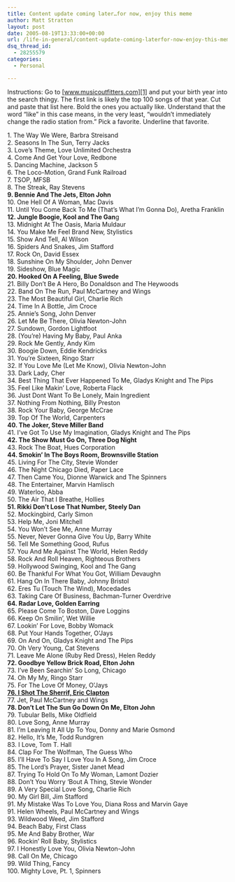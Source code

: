 ```yaml
---
title: Content update coming later…for now, enjoy this meme
author: Matt Stratton
layout: post
date: 2005-08-19T13:33:00+00:00
url: /life-in-general/content-update-coming-laterfor-now-enjoy-this-meme
dsq_thread_id:
  - 28255579
categories:
  - Personal

---
```

Instructions: Go to [www.musicoutfitters.com][1] and put your birth year into the search thingy. The first link is likely the top 100 songs of that year. Cut and paste that list here. Bold the ones you actually like. Understand that the word &#8220;like&#8221; in this case means, in the very least, &#8220;wouldn&#8217;t immediately change the radio station from.&#8221; Pick a favorite. Underline that favorite.

<span class="main">1. The Way We Were, Barbra Streisand<br /> 2. Seasons In The Sun, Terry Jacks<br /> 3. Love&#8217;s Theme, Love Unlimited Orchestra<br /> 4. Come And Get Your Love, Redbone<br /> 5. Dancing Machine, Jackson 5<br /> 6. The Loco-Motion, Grand Funk Railroad<br /> 7. TSOP, MFSB<br /> 8. The Streak, Ray Stevens<br /> <b> 9. Bennie And The Jets, Elton John</b><br /> 10. One Hell Of A Woman, Mac Davis<br /> 11. Until You Come Back To Me (That&#8217;s What I&#8217;m Gonna Do), Aretha Franklin<br /> <b> 12. Jungle Boogie, Kool and The Gan</b>g<br /> 13. Midnight At The Oasis, Maria Muldaur<br /> 14. You Make Me Feel Brand New, Stylistics<br /> 15. Show And Tell, Al Wilson<br /> 16. Spiders And Snakes, Jim Stafford<br /> 17. Rock On, David Essex<br /> 18. Sunshine On My Shoulder, John Denver<br /> 19. Sideshow, Blue Magic<br /> <b> 20. Hooked On A Feeling, Blue Swede</b><br /> 21. Billy Don&#8217;t Be A Hero, Bo Donaldson and The Heywoods<br /> 22. Band On The Run, Paul McCartney and Wings<br /> 23. The Most Beautiful Girl, Charlie Rich<br /> 24. Time In A Bottle, Jim Croce<br /> 25. Annie&#8217;s Song, John Denver<br /> 26. Let Me Be There, Olivia Newton-John<br /> 27. Sundown, Gordon Lightfoot<br /> 28. (You&#8217;re) Having My Baby, Paul Anka<br /> 29. Rock Me Gently, Andy Kim<br /> 30. Boogie Down, Eddie Kendricks<br /> 31. You&#8217;re Sixteen, Ringo Starr<br /> 32. If You Love Me (Let Me Know), Olivia Newton-John<br /> 33. Dark Lady, Cher<br /> 34. Best Thing That Ever Happened To Me, Gladys Knight and The Pips<br /> 35. Feel Like Makin&#8217; Love, Roberta Flack<br /> 36. Just Dont Want To Be Lonely, Main Ingredient<br /> 37. Nothing From Nothing, Billy Preston<br /> 38. Rock Your Baby, George McCrae<br /> 39. Top Of The World, Carpenters<br /> <b> 40. The Joker, Steve Miller Band</b><br /> 41. I&#8217;ve Got To Use My Imagination, Gladys Knight and The Pips<br /> <b> 42. The Show Must Go On, Three Dog Night</b><br /> 43. Rock The Boat, Hues Corporation<br /> <b> 44. Smokin&#8217; In The Boys Room, Brownsville Station</b><br /> 45. Living For The City, Stevie Wonder<br /> 46. The Night Chicago Died, Paper Lace<br /> 47. Then Came You, Dionne Warwick and The Spinners<br /> 48. The Entertainer, Marvin Hamlisch<br /> 49. Waterloo, Abba<br /> 50. The Air That I Breathe, Hollies<br /> <b> 51. Rikki Don&#8217;t Lose That Number, Steely Dan</b><br /> 52. Mockingbird, Carly Simon<br /> 53. Help Me, Joni Mitchell<br /> 54. You Won&#8217;t See Me, Anne Murray<br /> 55. Never, Never Gonna Give You Up, Barry White<br /> 56. Tell Me Something Good, Rufus<br /> 57. You And Me Against The World, Helen Reddy<br /> 58. Rock And Roll Heaven, Righteous Brothers<br /> 59. Hollywood Swinging, Kool and The Gang<br /> 60. Be Thankful For What You Got, William Devaughn<br /> 61. Hang On In There Baby, Johnny Bristol<br /> 62. Eres Tu (Touch The Wind), Mocedades<br /> 63. Taking Care Of Business, Bachman-Turner Overdrive<br /> <b> 64. Radar Love, Golden Earring</b><br /> 65. Please Come To Boston, Dave Loggins<br /> 66. Keep On Smilin&#8217;, Wet Willie<br /> 67. Lookin&#8217; For Love, Bobby Womack<br /> 68. Put Your Hands Together, O&#8217;Jays<br /> 69. On And On, Gladys Knight and The Pips<br /> 70. Oh Very Young, Cat Stevens<br /> 71. Leave Me Alone (Ruby Red Dress), Helen Reddy<br /> <b> 72. Goodbye Yellow Brick Road, Elton John</b><br /> 73. I&#8217;ve Been Searchin&#8217; So Long, Chicago<br /> 74. Oh My My, Ringo Starr<br /> 75. For The Love Of Money, O&#8217;Jays<br /> <u><b> 76. I Shot The Sherrif, Eric Clapton</b></u><br /> 77. Jet, Paul McCartney and Wings<br /> <b> 78. Don&#8217;t Let The Sun Go Down On Me, Elton John</b><br /> 79. Tubular Bells, Mike Oldfield<br /> 80. Love Song, Anne Murray<br /> 81. I&#8217;m Leaving It All Up To You, Donny and Marie Osmond<br /> 82. Hello, It&#8217;s Me, Todd Rundgren<br /> 83. I Love, Tom T. Hall<br /> 84. Clap For The Wolfman, The Guess Who<br /> 85. I&#8217;ll Have To Say I Love You In A Song, Jim Croce<br /> 85. The Lord&#8217;s Prayer, Sister Janet Mead<br /> 87. Trying To Hold On To My Woman, Lamont Dozier<br /> 88. Don&#8217;t You Worry &#8216;Bout A Thing, Stevie Wonder<br /> 89. A Very Special Love Song, Charlie Rich<br /> 90. My Girl Bill, Jim Stafford<br /> 91. My Mistake Was To Love You, Diana Ross and Marvin Gaye<br /> 91. Helen Wheels, Paul McCartney and Wings<br /> 93. Wildwood Weed, Jim Stafford<br /> 94. Beach Baby, First Class<br /> 95. Me And Baby Brother, War<br /> 96. Rockin&#8217; Roll Baby, Stylistics<br /> 97. I Honestly Love You, Olivia Newton-John<br /> 98. Call On Me, Chicago<br /> 99. Wild Thing, Fancy<br /> 100. Mighty Love, Pt. 1, Spinners</span>

 [1]: https://www.musicoutfitters.com